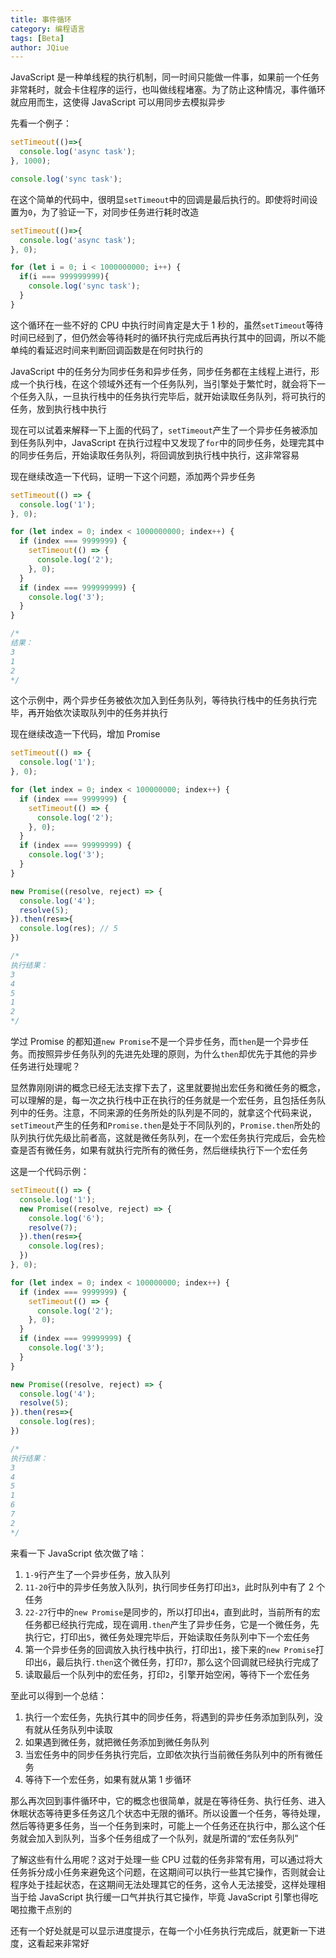 ```yaml
---
title: 事件循环
category: 编程语言
tags: [Beta]
author: JQiue
---
```


JavaScript 是一种单线程的执行机制，同一时间只能做一件事，如果前一个任务非常耗时，就会卡住程序的运行，也叫做线程堵塞。为了防止这种情况，事件循环就应用而生，这使得 JavaScript 可以用同步去模拟异步

先看一个例子：

```js
setTimeout(()=>{
  console.log('async task');
}, 1000);

console.log('sync task');
```

在这个简单的代码中，很明显`setTimeout`中的回调是最后执行的。即使将时间设置为`0`，为了验证一下，对同步任务进行耗时改造

```js
setTimeout(()=>{
  console.log('async task');
}, 0);

for (let i = 0; i < 1000000000; i++) {
  if(i === 999999999){
    console.log('sync task');
  }
}
```

这个循环在一些不好的 CPU 中执行时间肯定是大于 1 秒的，虽然`setTimeout`等待时间已经到了，但仍然会等待耗时的循环执行完成后再执行其中的回调，所以不能单纯的看延迟时间来判断回调函数是在何时执行的

JavaScript 中的任务分为同步任务和异步任务，同步任务都在主线程上进行，形成一个执行栈，在这个领域外还有一个任务队列，当引擎处于繁忙时，就会将下一个任务入队，一旦执行栈中的任务执行完毕后，就开始读取任务队列，将可执行的任务，放到执行栈中执行

现在可以试着来解释一下上面的代码了，`setTimeout`产生了一个异步任务被添加到任务队列中，JavaScript 在执行过程中又发现了`for`中的同步任务，处理完其中的同步任务后，开始读取任务队列，将回调放到执行栈中执行，这非常容易

现在继续改造一下代码，证明一下这个问题，添加两个异步任务

```js
setTimeout(() => {
  console.log('1');
}, 0);

for (let index = 0; index < 1000000000; index++) {
  if (index === 9999999) {
    setTimeout(() => {
      console.log('2');
    }, 0);
  }
  if (index === 999999999) {
    console.log('3');
  }
}

/*
结果：
3
1
2
*/
```

这个示例中，两个异步任务被依次加入到任务队列，等待执行栈中的任务执行完毕，再开始依次读取队列中的任务并执行

现在继续改造一下代码，增加 Promise

```js
setTimeout(() => {
  console.log('1');
}, 0);

for (let index = 0; index < 100000000; index++) {
  if (index === 9999999) {
    setTimeout(() => {
      console.log('2');
    }, 0);
  }
  if (index === 99999999) {
    console.log('3');
  }
}

new Promise((resolve, reject) => {
  console.log('4');
  resolve(5);
}).then(res=>{
  console.log(res); // 5
})

/* 
执行结果：
3
4
5
1
2
*/
```

学过 Promise 的都知道`new Promise`不是一个异步任务，而`then`是一个异步任务。而按照异步任务队列的先进先处理的原则，为什么`then`却优先于其他的异步任务进行处理呢？

显然靠刚刚讲的概念已经无法支撑下去了，这里就要抛出宏任务和微任务的概念，可以理解的是，每一次之执行栈中正在执行的任务就是一个宏任务，且包括任务队列中的任务。注意，不同来源的任务所处的队列是不同的，就拿这个代码来说，`setTimeout`产生的任务和`Promise.then`是处于不同队列的，`Promise.then`所处的队列执行优先级比前者高，这就是微任务队列，在一个宏任务执行完成后，会先检查是否有微任务，如果有就执行完所有的微任务，然后继续执行下一个宏任务

这是一个代码示例：

```js
setTimeout(() => {
  console.log('1');
  new Promise((resolve, reject) => {
    console.log('6');
    resolve(7);
  }).then(res=>{
    console.log(res);
  })
}, 0);

for (let index = 0; index < 100000000; index++) {
  if (index === 9999999) {
    setTimeout(() => {
      console.log('2');
    }, 0);
  }
  if (index === 99999999) {
    console.log('3');
  }
}

new Promise((resolve, reject) => {
  console.log('4');
  resolve(5);
}).then(res=>{
  console.log(res);
})

/*
执行结果：
3
4
5
1
6
7
2
*/
```

来看一下 JavaScript 依次做了啥：

1. `1-9`行产生了一个异步任务，放入队列
2. `11-20`行中的异步任务放入队列，执行同步任务打印出`3`，此时队列中有了 2 个任务
3. `22-27`行中的`new Promise`是同步的，所以打印出`4`，直到此时，当前所有的宏任务都已经执行完成，现在调用`.then`产生了异步任务，它是一个微任务，先执行它，打印出`5`，微任务处理完毕后，开始读取任务队列中下一个宏任务
4. 第一个异步任务的回调放入执行栈中执行，打印出`1`，接下来的`new Promise`打印出`6`，最后执行`.then`这个微任务，打印`7`，那么这个回调就已经执行完成了
5. 读取最后一个队列中的宏任务，打印`2`，引擎开始空闲，等待下一个宏任务

至此可以得到一个总结：

1. 执行一个宏任务，先执行其中的同步任务，将遇到的异步任务添加到队列，没有就从任务队列中读取
2. 如果遇到微任务，就把微任务添加到微任务队列
3. 当宏任务中的同步任务执行完后，立即依次执行当前微任务队列中的所有微任务
4. 等待下一个宏任务，如果有就从第 1 步循环

那么再次回到事件循环中，它的概念也很简单，就是在等待任务、执行任务、进入休眠状态等待更多任务这几个状态中无限的循环。所以设置一个任务，等待处理，然后等待更多任务，当一个任务到来时，可能上一个任务还在执行中，那么这个任务就会加入到队列，当多个任务组成了一个队列，就是所谓的“宏任务队列”

了解这些有什么用呢？这对于处理一些 CPU 过载的任务非常有用，可以通过将大任务拆分成小任务来避免这个问题，在这期间可以执行一些其它操作，否则就会让程序处于挂起状态，在这期间无法处理其它的任务，这令人无法接受，这样处理相当于给 JavaScript 执行缓一口气并执行其它操作，毕竟 JavaScript 引擎也得吃喝拉撒干点别的

还有一个好处就是可以显示进度提示，在每一个小任务执行完成后，就更新一下进度，这看起来非常好
